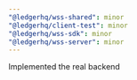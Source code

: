 ```yaml
---
"@ledgerhq/wss-shared": minor
"@ledgerhq/client-test": minor
"@ledgerhq/wss-sdk": minor
"@ledgerhq/wss-server": minor
---
```


Implemented the real backend
